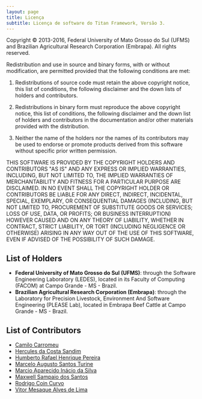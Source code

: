 ```yaml
---
layout: page
title: Licença
subtitle: Licença de software do Titan Framework, Versão 3.
---
```


Copyright © 2013-2016, Federal University of Mato Grosso do Sul (UFMS) and Brazilian Agricultural Research Corporation (Embrapa). All rights reserved.

Redistribution and use in source and binary forms, with or without modification, are permitted provided that the following conditions are met:

1. Redistributions of source code must retain the above copyright notice, this list of conditions, the following disclaimer and the down lists of holders and contributors.

2. Redistributions in binary form must reproduce the above copyright notice, this list of conditions, the following disclaimer and the down list of holders and contributors in the documentation and/or other materials provided with the distribution.

3. Neither the name of the holders nor the names of its contributors may be used to endorse or promote products derived from this software without specific prior written permission.

THIS SOFTWARE IS PROVIDED BY THE COPYRIGHT HOLDERS AND CONTRIBUTORS "AS IS" AND ANY EXPRESS OR IMPLIED WARRANTIES, INCLUDING, BUT NOT LIMITED TO, THE IMPLIED WARRANTIES OF MERCHANTABILITY AND FITNESS FOR A PARTICULAR PURPOSE ARE DISCLAIMED. IN NO EVENT SHALL THE COPYRIGHT HOLDER OR CONTRIBUTORS BE LIABLE FOR ANY DIRECT, INDIRECT, INCIDENTAL, SPECIAL, EXEMPLARY, OR CONSEQUENTIAL DAMAGES (INCLUDING, BUT NOT LIMITED TO, PROCUREMENT OF SUBSTITUTE GOODS OR SERVICES; LOSS OF USE, DATA, OR PROFITS; OR BUSINESS INTERRUPTION) HOWEVER CAUSED AND ON ANY THEORY OF LIABILITY, WHETHER IN CONTRACT, STRICT LIABILITY, OR TORT (INCLUDING NEGLIGENCE OR OTHERWISE) ARISING IN ANY WAY OUT OF THE USE OF THIS SOFTWARE, EVEN IF ADVISED OF THE POSSIBILITY OF SUCH DAMAGE.

## List of Holders ##

- **Federal University of Mato Grosso do Sul (UFMS)**: through the Software Engineering Laboratory (LEDES), located in its Faculty of Computing (FACOM) at Campo Grande - MS - Brazil.
- **Brazilian Agricultural Research Corporation (Embrapa)**: through the Laboratory for Precision Livestock, Environment And Software Engineering (PLEASE Lab), located in Embrapa Beef Cattle at Campo Grande - MS - Brazil.

## List of Contributors ##

- [Camilo Carromeu](mailto:camilo.carromeu@embrapa.br)
- [Hercules da Costa Sandim](mailto:hercules@facom.ufms.br)
- [Humberto Rafael Henrique Pereira](mailto:begnini@gmail.com)
- [Marcelo Augusto Santos Turine](mailto:turine@facom.ufms.br)
- [Marcio Aparecido Inácio da Silva](mailto:marcio@facom.ufms.br)
- [Maxwell Sampaio dos Santos](mailto:maxwell.santos@ufms.br)
- [Rodrigo Coin Curvo](mailto:rodrigoccurvo@gmail.com)
- [Vitor Mesaque Alves de Lima](mailto:vitor.lima@ufms.br)
